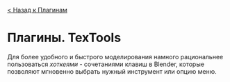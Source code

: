 [< Назад к Плагинам](plugins.md)
# Плагины. TexTools
Для более удобного и быстрого моделирования намного рациональнее пользоваться _хоткеями_ - сочетаниями клавиш в Blender, которые позволяют мгновенно выбрать нужный инструмент или опцию меню.
